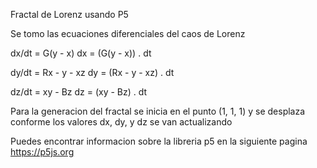 Fractal de Lorenz usando P5

Se tomo las ecuaciones diferenciales del caos de Lorenz

dx/dt = G(y - x)
dx = (G(y - x)) . dt 

dy/dt = Rx - y - xz
dy = (Rx - y - xz) . dt

dz/dt = xy - Bz
dz = (xy - Bz) . dt

Para la generacion del fractal se inicia en el punto (1, 1, 1)
y se desplaza conforme los valores dx, dy, y dz se van actualizando



Puedes encontrar informacion sobre la libreria p5 en la siguiente pagina
https://p5js.org